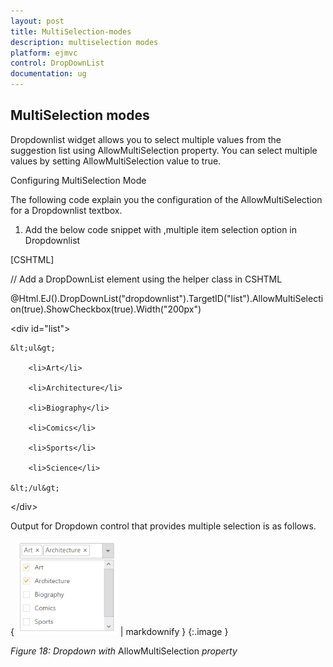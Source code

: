 ```yaml
---
layout: post
title: MultiSelection-modes
description: multiselection modes
platform: ejmvc
control: DropDownList
documentation: ug
---
```


## MultiSelection modes

Dropdownlist widget allows you to select multiple values from the suggestion list using AllowMultiSelection property. You can select multiple values by setting AllowMultiSelection value to true.

Configuring MultiSelection Mode

The following code explain you the configuration of the AllowMultiSelection for a Dropdownlist textbox.

1. Add the below code snippet with ,multiple item selection option in Dropdownlist





[CSHTML]

// Add a DropDownList element using the helper class in CSHTML



@Html.EJ().DropDownList("dropdownlist").TargetID("list").AllowMultiSelection(true).ShowCheckbox(true).Width("200px")

&lt;div id="list"&gt;

    &lt;ul&gt;

        <li>Art</li>

        <li>Architecture</li>

        <li>Biography</li>

        <li>Comics</li>

        <li>Sports</li>

        <li>Science</li>

    &lt;/ul&gt;

&lt;/div&gt;



Output for Dropdown control that provides multiple selection is as follows.


{ ![](MultiSelection-modes_images/MultiSelection-modes_img1.png) | markdownify }
{:.image }


_Figure 18: Dropdown with_ AllowMultiSelection _property_ 

